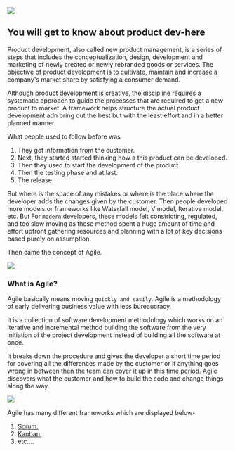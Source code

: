 ![](https://media.tenor.com/images/78edbb1f8c34b17b20e9e0987914001e/tenor.gif)


## You will get to know about product dev-here

Product development, also called new product management, is a series of steps that includes the conceptualization, design, development and marketing of newly created or newly rebranded goods or services. The objective of product development is to cultivate, maintain and increase a company's market share by satisfying a consumer demand.

Although product development is creative, the discipline requires a systematic approach to guide the processes that are required to get a new product to market. A framework helps structure the actual product development adn bring out the best but with the least effort and in a better planned manner.

What people used to follow before was
1. They got information from the customer.
1. Next, they started started thinking how a this product can be developed.
1. Then they used to start the development of the product.
1. Then the testing phase and at last.
1. The release.

But where is the space of any mistakes or where is the place where the developer adds the changes given by the customer.
Then people developed more models or frameworks like Waterfall model, V model, Iterative model, etc.
But For `modern` developers, these models felt constricting, regulated, and too slow moving as these method spent a huge amount of time and effort upfront gathering resources and planning with a lot of key decisions based purely on assumption.

Then came the concept of Agile.

![](https://www.snyxius.com/wp-content/uploads/2016/10/what-agile-development-really-is.png)

### What is Agile?

Agile basically means moving `quickly and easily`.
Agile is a methodology of early delivering business value with less bureaucracy.

It is a collection of software development methodology which works on an iterative and incremental method building the software from the very initiation of the project development instead of building all the software at once.

It breaks down the procedure and gives the developer a short time period for covering all the differences made by the customer or if anything goes wrong in between then the team can cover it up in this time period.
Agile discovers what the customer and how to build the code and change things along the way.

![](https://lh5.googleusercontent.com/fbhjaTY-CFypw1KTriK37g_HOdU3ak0Z5Q1I31n-9B-KSs9pYe0LLuD78uzQ0fybfl9eolJergpuOtQujYyfD0JuNjzkt9nRzTuCShLhIdAFgRxKxYwY-Em62Rbr49F_nJtsmaUG)

Agile has many different frameworks which are displayed below-
1. [Scrum.](./Scrum.md)
1. [Kanban.](./Kanban.md)
1. etc.... 